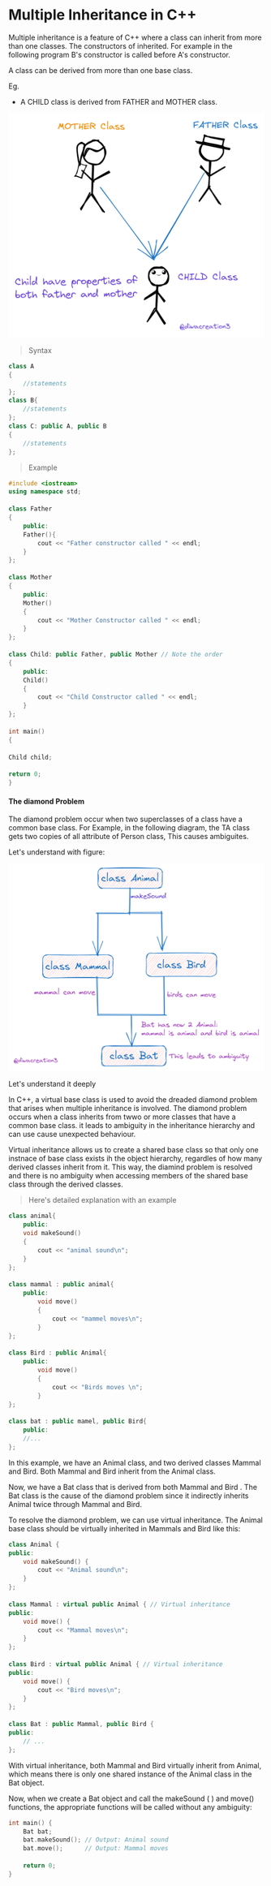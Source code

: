 # Multiple Inheritance in C++

Multiple inheritance is a feature of C++ where a class can inherit from more than one classes. The constructors of inherited. For example in the following program B's constructor is called before A's constructor.

A class can be derived from more than one base class.

Eg.
- A CHILD class is derived from FATHER and MOTHER class.

!["derived-class"](/images/derived-class.png)

> Syntax

```c++
class A
{
    //statements
};
class B{
    //statements
};
class C: public A, public B
{
    //statements
};
```

> Example

```c++
#include <iostream>
using namespace std;

class Father
{
    public:
    Father(){
        cout << "Father constructor called " << endl;
    }
};

class Mother
{
    public:
    Mother()
    {
        cout << "Mother Constructor called " << endl;
    }
};

class Child: public Father, public Mother // Note the order
{
    public:
    Child()
    {
        cout << "Child Constructor called " << endl;
    }
};

int main()
{

Child child;

return 0;
}
```

#### The diamond Problem
The diamond problem occur when two superclasses of a class have a common base class. For Example, in the following diagram, the TA class gets two copies of all attribute of Person class, This causes ambiguites.

Let's understand with figure:

!["diamond-problem"](/images/Diamond-problem.png)

Let's understand it deeply 

In C++, a virtual base class is used to avoid the dreaded diamond problem that arises when multiple inheritance is involved. The diamond problem occurs when a class inherits from twwo or more classes that have a common base class. it leads to ambiguity in the inheritance hierarchy and can use cause unexpected behaviour.

Virtual inheritance allows us to create a shared base class so that only one instnace of base class exists ih the object hierarchy, regardles of how many derived classes inherit from it. This way, the diamind problem is resolved and there is no ambiguity when accessing members of the shared base class through the derived classes.

> Here's detailed explanation with an example 

```c++
class animal{
    public: 
    void makeSound()
    {
        cout << "animal sound\n";
    }
};

class mammal : public animal{
    public:
        void move()
        {
            cout << "mammel moves\n";
        }
};

class Bird : public Animal{
    public:
        void move()
        {
            cout << "Birds moves \n";
        }
};

class bat : public mamel, public Bird{
    public:
    //...
};
```
In this example, we have an Animal class, and two derived classes Mammal and Bird. Both Mammal and Bird inherit from the Animal class.

Now, we have a Bat class that is derived from both Mammal and Bird . The Bat class is the cause of the diamond problem since it indirectly inherits Animal twice through Mammal and Bird.

To resolve the diamond problem, we can use virtual inheritance. The Animal base class should be virtually inherited in Mammals and Bird like this:

```c++
class Animal {
public:
    void makeSound() {
        cout << "Animal sound\n";
    }
};

class Mammal : virtual public Animal { // Virtual inheritance
public:
    void move() {
        cout << "Mammal moves\n";
    }
};

class Bird : virtual public Animal { // Virtual inheritance
public:
    void move() {
        cout << "Bird moves\n";
    }
};

class Bat : public Mammal, public Bird {
public:
    // ...
};
```
With virtual inheritance, both Mammal and Bird virtually inherit from Animal, which means there is only one shared instance of the Animal class in the Bat object.

Now, when we create a Bat object and call the makeSound ( ) and move() functions, the appropriate functions will be called without any ambiguity:

```c++
int main() {
    Bat bat;
    bat.makeSound(); // Output: Animal sound
    bat.move();      // Output: Mammal moves

    return 0;
}
```





